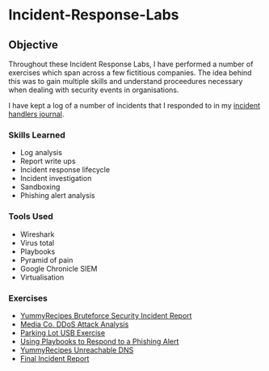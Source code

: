 # Incident-Response-Labs

## Objective

Throughout these Incident Response Labs, I have performed a number of exercises which span across a few fictitious companies. The idea behind this was to gain multiple skills and understand proceedures necessary when dealing with security events in organisations.

I have kept a log of a number of incidents that I responded to in my <a href="https://github.com/JustA-Byte/Incident-Response-Labs/blob/main/Incident%20Handlers%20Journal.md"> incident handlers journal</a>.

### Skills Learned

- Log analysis
- Report write ups
- Incident response lifecycle
- Incident investigation
- Sandboxing
- Phishing alert analysis

### Tools Used

- Wireshark
- Virus total
- Playbooks
- Pyramid of pain
- Google Chronicle SIEM
- Virtualisation

### Exercises
- <a href="https://github.com/JustA-Byte/Incident-Response-Labs/blob/main/YummyRecipes%20Bruteforce%20Security%20Incident%20Report.md"> YummyRecipes Bruteforce Security Incident Report </a>
- <a href="https://github.com/JustA-Byte/Incident-Response-Labs/blob/main/Media%20Co.%20DDoS%20Attack%20Analysis.md"> Media Co. DDoS Attack Analysis </a>
- <a href="https://github.com/JustA-Byte/Incident-Response-Labs/blob/main/Parking%20Lot%20USB%20Exercise.md"> Parking Lot USB Exercise </a>
- <a href="https://github.com/JustA-Byte/Incident-Response-Labs/blob/main/Phishing%20Alert%20Ticket%20Analysis.md"> Using Playbooks to Respond to a Phishing Alert </a>
- <a href="https://github.com/JustA-Byte/Incident-Response-Labs/blob/main/YummyRecipes%20Unreachable%20DNS.md"> YummyRecipes Unreachable DNS </a>
- <a href="https://github.com/JustA-Byte/Incident-Response-Labs/blob/main/Final%20Incident%20Report.md"> Final Incident Report </a>
